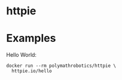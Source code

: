 # httpie

# Examples
Hello World:

```
docker run --rm polymathrobotics/httpie \
  httpie.io/hello
```
